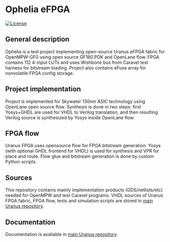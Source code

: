 # Ophelia eFPGA

[![License](https://img.shields.io/badge/License-Apache%202.0-blue.svg)](https://opensource.org/licenses/Apache-2.0) 

## General description

Ophelia is a test project implementing open-source Uranus eFPGA fabric for OpenMPW-GF0 using open source GF180 PDK and OpenLane flow. FPGA contains 112 4-input LUTs and uses Wishbone bus from Caravel test harness for bitstream loading. Project also contains eFuse array for nonvolatile FPGA config storage.

## Project implementation

Project is implemented for Skywater 130nm ASIC technology using OpenLane open source flow. Synthesis is done in two steps: first Yosys+GHDL are used for VHDL to Verilog translation, and then resulting Verilog source is synthesized by Yosys inside OpenLane flow. 

## FPGA flow

Uranus FPGA uses opensource flow for FPGA bitstream generation. Yosys (with optional GHDL frontend for VHDL) is used for synthesis and VPR for place and route. Flow glue and bitstream generation is done by custom Python scripts.

## Sources

This repository contains mainly implementation products (GDS/netlists/etc) needed for OpenMPW and test Caravel programs. VHDL sources of Uranus FPGA fabric, FPGA flow, tests and simulation scripts are stored in [main Uranus repository](https://github.com/egorxe/uranus_fpga).

## Documentation

Documentation is avaliable in [main Uranus repository](https://github.com/egorxe/uranus_fpga/blob/main/docs/index.rst).
